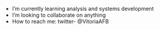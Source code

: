 - I’m currently learning analysis and systems development
- I’m looking to collaborate on anything
- How to reach me: twitter- @VitoriaAFB
<!---
AIROTIVBR/AIROTIVBR is a ✨ special ✨ repository because its `README.md` (this file) appears on your GitHub profile.
You can click the Preview link to take a look at your changes.
--->
